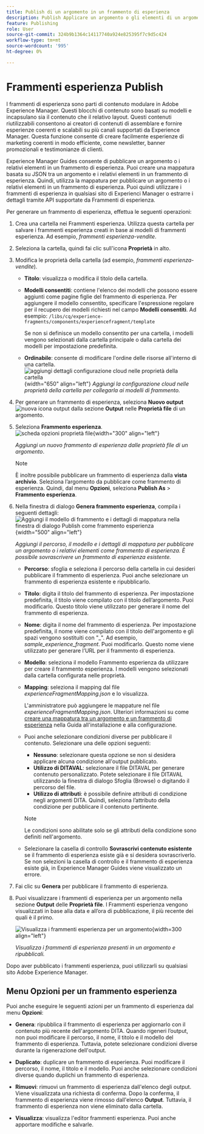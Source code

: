```yaml
---
title: Publish di un argomento in un frammento di esperienza
description: Publish Applicare un argomento o gli elementi di un argomento a un frammento di esperienza in AEM Guides.  Scopri come visualizzare i frammenti di esperienza presenti in un argomento e ripubblicarli.
feature: Publishing
role: User
source-git-commit: 324b9b1364c14117740a924e825395f7c9d5c424
workflow-type: tm+mt
source-wordcount: '995'
ht-degree: 0%

---
```


# Frammenti esperienza Publish

I frammenti di esperienza sono parti di contenuto modulare in Adobe Experience Manager. Questi blocchi di contenuto sono basati su modelli e incapsulano sia il contenuto che il relativo layout. Questi contenuti riutilizzabili consentono ai creatori di contenuti di assemblare e fornire esperienze coerenti e scalabili su più canali supportati da Experience Manager. Questa funzione consente di creare facilmente esperienze di marketing coerenti in modo efficiente, come newsletter, banner promozionali e testimonianze di clienti.

Experience Manager Guides consente di pubblicare un argomento o i relativi elementi in un frammento di esperienza. Puoi creare una mappatura basata su JSON tra un argomento e i relativi elementi in un frammento di esperienza. Quindi, utilizza la mappatura per pubblicare un argomento o i relativi elementi in un frammento di esperienza. Puoi quindi utilizzare i frammenti di esperienza in qualsiasi sito di Experienci Manager o estrarre i dettagli tramite API supportate da Frammenti di esperienza.




Per generare un frammento di esperienza, effettua le seguenti operazioni:


1. Crea una cartella nei Frammenti esperienza. Utilizza questa cartella per salvare i frammenti esperienza creati in base ai modelli di frammenti esperienza. Ad esempio, *frammenti esperienza-vendite*.
1. Seleziona la cartella, quindi fai clic sull&#39;icona **Proprietà** in alto.
1. Modifica le proprietà della cartella (ad esempio, *frammenti esperienza-vendite*).


   * **Titolo**: visualizza o modifica il titolo della cartella.

   * **Modelli consentiti**: contiene l&#39;elenco dei modelli che possono essere aggiunti come pagine figlie del frammento di esperienza. Per aggiungere il modello consentito, specificare l&#39;espressione regolare per il recupero dei modelli richiesti nel campo **Modelli consentiti**.
Ad esempio:
     `/libs/cq/experience-fragments/components/experiencefragment/template`

     Se non si definisce un modello consentito per una cartella, i modelli vengono selezionati dalla cartella principale o dalla cartella dei modelli per impostazione predefinita.
   * **Ordinabile**: consente di modificare l&#39;ordine delle risorse all&#39;interno di una cartella.
     ![aggiungi dettagli configurazione cloud nelle proprietà della cartella](images/experience-fragment-folder-properties.png){width="650" align="left"}
     *Aggiungi la configurazione cloud nelle proprietà della cartella per collegarla ai modelli di frammento.*
1. Per generare un frammento di esperienza, seleziona **Nuovo output** ![nuova icona output](./images/Add_icon.svg) dalla sezione **Output** nelle **Proprietà file** di un argomento.
1. Seleziona **Frammento esperienza**.\
   ![scheda opzioni proprietà file](./images/file-properties-outputs.png){width="300" align="left"}

   *Aggiungi un nuovo frammento di esperienza dalle proprietà file di un argomento*.

   >[!NOTE]
   >
   > È inoltre possibile pubblicare un frammento di esperienza dalla **vista archivio**. Seleziona l’argomento da pubblicare come frammento di esperienza. Quindi, dal menu **Opzioni**, seleziona **Publish As** > **Frammento esperienza**.

1. Nella finestra di dialogo **Genera frammento esperienza**, compila i seguenti dettagli:
   ![Aggiungi il modello di frammento e i dettagli di mappatura nella finestra di dialogo Publish come frammento esperienza](images/experience-fragment-generate.png){width="500" align="left"}

   *Aggiungi il percorso, il modello e i dettagli di mappatura per pubblicare un argomento o i relativi elementi come frammento di esperienza. È possibile sovrascrivere un frammento di esperienza esistente.*

   * **Percorso**: sfoglia e seleziona il percorso della cartella in cui desideri pubblicare il frammento di esperienza. Puoi anche selezionare un frammento di esperienza esistente e ripubblicarlo.
   * **Titolo**: digita il titolo del frammento di esperienza. Per impostazione predefinita, il titolo viene compilato con il titolo dell’argomento. Puoi modificarlo. Questo titolo viene utilizzato per generare il nome del frammento di esperienza.
   * **Nome**: digita il nome del frammento di esperienza. Per impostazione predefinita, il nome viene compilato con il titolo dell&#39;argomento e gli spazi vengono sostituiti con &quot;_&quot;. Ad esempio, *sample_experience_fragment*. Puoi modificarlo. Questo nome viene utilizzato per generare l’URL per il frammento di esperienza.
   * **Modello**: seleziona il modello Frammento esperienza da utilizzare per creare il frammento esperienza. I modelli vengono selezionati dalla cartella configurata nelle proprietà.
   * **Mapping**: seleziona il mapping dal file *experienceFragmentMapping.json* e lo visualizza.



     L&#39;amministratore può aggiungere le mappature nel file *experienceFragmentMapping.json*.  Ulteriori informazioni su come [creare una mappatura tra un argomento e un frammento di esperienza](/help/product-guide/cs-install-guide/conf-experience-fragment-mapping-cs.md) nella Guida all&#39;installazione e alla configurazione.

   * Puoi anche selezionare condizioni diverse per pubblicare il contenuto.  Selezionare una delle opzioni seguenti:


      * **Nessuno**: selezionare questa opzione se non si desidera applicare alcuna condizione all&#39;output pubblicato.
      * **Utilizzo di DITAVAL**: selezionare il file DITAVAL per generare contenuto personalizzato. Potete selezionare il file DITAVAL utilizzando la finestra di dialogo Sfoglia (Browse) o digitando il percorso del file.
      * **Utilizzo di attributi**: è possibile definire attributi di condizione negli argomenti DITA. Quindi, seleziona l’attributo della condizione per pubblicare il contenuto pertinente.

     >[!NOTE]
     > 
     >Le condizioni sono abilitate solo se gli attributi della condizione sono definiti nell&#39;argomento.


   * Selezionare la casella di controllo **Sovrascrivi contenuto esistente** se il frammento di esperienza esiste già e si desidera sovrascriverlo. Se non selezioni la casella di controllo e il frammento di esperienza esiste già, in Experience Manager Guides viene visualizzato un errore.
1. Fai clic su **Genera** per pubblicare il frammento di esperienza.
1. Puoi visualizzare i frammenti di esperienza per un argomento nella sezione **Output** delle **Proprietà file**. I Frammenti esperienza vengono visualizzati in base alla data e all’ora di pubblicazione, il più recente dei quali è il primo.

   ![Visualizza i frammenti esperienza per un argomento](images/experience-fragment-outputs.png){width=300 align=&quot;left&quot;}

   *Visualizza i frammenti di esperienza presenti in un argomento e ripubblicali.*




Dopo aver pubblicato i frammenti esperienza, puoi utilizzarli su qualsiasi sito Adobe Experience Manager.


## Menu Opzioni per un frammento esperienza

Puoi anche eseguire le seguenti azioni per un frammento di esperienza dal menu **Opzioni**:

* **Genera**: ripubblica il frammento di esperienza per aggiornarlo con il contenuto più recente dell&#39;argomento DITA. Quando rigeneri l’output, non puoi modificare il percorso, il nome, il titolo e il modello del frammento di esperienza. Tuttavia, potete selezionare condizioni diverse durante la rigenerazione dell&#39;output.

* **Duplicato**: duplicare un frammento di esperienza. Puoi modificare il percorso, il nome, il titolo e il modello. Puoi anche selezionare condizioni diverse quando duplichi un frammento di esperienza.

* **Rimuovi**: rimuovi un frammento di esperienza dall&#39;elenco degli output. Viene visualizzata una richiesta di conferma. Dopo la conferma, il frammento di esperienza viene rimosso dall&#39;elenco **Output**. Tuttavia, il frammento di esperienza non viene eliminato dalla cartella.

* **Visualizza**: visualizza l&#39;editor frammenti esperienza. Puoi anche apportare modifiche e salvarle.
